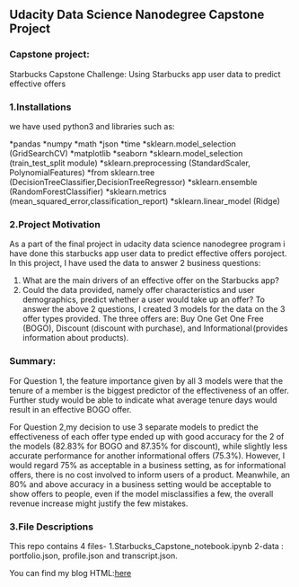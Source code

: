 ## Udacity Data Science Nanodegree Capstone Project
### Capstone project:
Starbucks Capstone Challenge: Using Starbucks app user data to predict effective offers

### 1.Installations
we have used python3 and libraries such as:

*pandas
*numpy
*math
*json
*time
*sklearn.model_selection (GridSearchCV)
*matplotlib
*seaborn
*sklearn.model_selection (train_test_split module)
*sklearn.preprocessing (StandardScaler, PolynomialFeatures)
*from sklearn.tree (DecisionTreeClassifier,DecisionTreeRegressor)
*sklearn.ensemble (RandomForestClassifier)
*sklearn.metrics (mean_squared_error,classification_report)
*sklearn.linear_model (Ridge)
 
### 2.Project Motivation
As a part of the final project in udacity data science nanodegree program i have done this starbucks app user data to predict effective offers poroject.
In this project, I have used the data to answer 2 business questions:

1. What are the main drivers of an effective offer on the Starbucks app?
2. Could the data provided, namely offer characteristics and user demographics, predict whether a user would take up an offer?
To answer the above 2 questions, I created 3 models for the data on the 3 offer types provided.
The three offers are: Buy One Get One Free (BOGO), Discount (discount with purchase), and Informational (provides information about products).

### Summary:
For Question 1, the feature importance given by all 3 models were that the tenure of a member is the biggest predictor of the effectiveness of an offer.
Further study would be able to indicate what average tenure days would result in an effective BOGO offer.

For Question 2,my decision to use 3 separate models to predict the effectiveness of each offer type ended up with good accuracy for the 2 of the models
(82.83% for BOGO and 87.35% for discount), while slightly less accurate performance for another informational offers (75.3%). 
However, I would regard 75% as acceptable in a business setting, as for informational offers, there is no cost involved to inform users of a product.
Meanwhile, an 80% and above accuracy in a business setting would be acceptable to show offers to people, even if the model misclassifies a few, 
the overall revenue increase might justify the few mistakes.

### 3.File Descriptions
This repo contains 4 files-
1.Starbucks_Capstone_notebook.ipynb
2-data : portfolio.json, profile.json and transcript.json.


You can find my blog HTML:<a href="https://medium.com/@ankanpatel23/analyzing-starbucks-offers-data-35927832e0f1">here</a>

